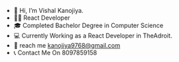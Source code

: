 - 👋 Hi, I’m Vishal Kanojiya.
- 👨‍💻 React Developer  
- 🎓 Completed Bachelor Degree in Computer Science
- 💻 Currently Working as a React Developer in TheAdroit.
- 📩 reach me kanojiya9768@gmail.com
- 📞 Contact Me On 8097859158

<!---
kanojiya9768/kanojiya9768 is a ✨ special ✨ repository because its `README.md` (this file) appears on your GitHub profile.
You can click the Preview link to take a look at your changes.
--->
